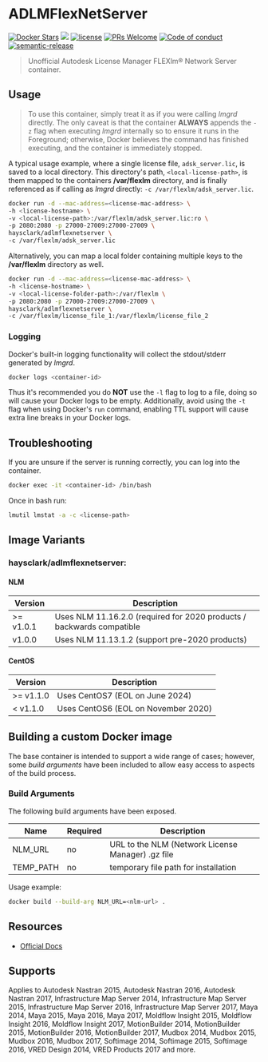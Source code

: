 # ADLMFlexNetServer

[![Docker Stars](https://img.shields.io/docker/stars/haysclark/adlmflexnetserver.svg?maxAge=2592000)](https://hub.docker.com/r/haysclark/adlmflexnetserver/) [![](https://img.shields.io/docker/pulls/haysclark/adlmflexnetserver.svg)](https://hub.docker.com/r/haysclark/adlmflexnetserver "DockerHub") [![license](https://img.shields.io/github/license/mashape/apistatus.svg)]() [![PRs Welcome](https://img.shields.io/badge/PRs-welcome-brightgreen.svg)](http://makeapullrequest.com) [![Code of conduct](https://img.shields.io/badge/code%20of-conduct-ff69b4.svg)](https://github.com/haysclark/adlmflexnetserver/blob/main/CODE_OF_CONDUCT.md) [![semantic-release](https://img.shields.io/badge/%20%20%F0%9F%93%A6%F0%9F%9A%80-semantic--release-e10079.svg)](https://github.com/semantic-release/semantic-release#-semantic-release)

> Unofficial Autodesk License Manager FLEXlm® Network Server container.

## Usage

> To use this container, simply treat it as if you were calling _lmgrd_ directly. The only caveat is that the container **ALWAYS** appends the `-z` flag when executing _lmgrd_ internally so to ensure it runs in the Foreground; otherwise, Docker believes the command has finished executing, and the container is immediately stopped.

A typical usage example, where a single license file, `adsk_server.lic`, is saved to a local directory. This directory's path, `<local-license-path>`, is them mapped to the containers **/var/flexlm** directory, and is finally referenced as if calling as _lmgrd_ directly: `-c /var/flexlm/adsk_server.lic`.

```bash
docker run -d --mac-address=<license-mac-address> \
-h <license-hostname> \
-v <local-license-path>:/var/flexlm/adsk_server.lic:ro \
-p 2080:2080 -p 27000-27009:27000-27009 \
haysclark/adlmflexnetserver \
-c /var/flexlm/adsk_server.lic
```

Alternatively, you can map a local folder containing multiple keys to the **/var/flexlm** directory as well.

```bash
docker run -d --mac-address=<license-mac-address> \
-h <license-hostname> \
-v <local-license-folder-path>:/var/flexlm \
-p 2080:2080 -p 27000-27009:27000-27009 \
haysclark/adlmflexnetserver \
-c /var/flexlm/license_file_1:/var/flexlm/license_file_2
```

### Logging

Docker's built-in logging functionality will collect the stdout/stderr generated by _lmgrd_.

```bash
docker logs <container-id>
```

Thus it's recommended you do **NOT** use the `-l` flag to log to a file, doing so will cause your Docker logs to be empty. Additionally, avoid using the `-t` flag when using Docker's `run` command, enabling TTL support will cause extra line breaks in your Docker logs.

## Troubleshooting

If you are unsure if the server is running correctly, you can log into the container.

```bash
docker exec -it <container-id> /bin/bash
```

Once in bash run:

```bash
lmutil lmstat -a -c <license-path>
```

## Image Variants

### haysclark/adlmflexnetserver:<version>

#### NLM

| Version   | Description                                                           |
| --------- | --------------------------------------------------------------------- |
| >= v1.0.1 | Uses NLM 11.16.2.0 (required for 2020 products / backwards compatible |
| v1.0.0    | Uses NLM 11.13.1.2 (support pre-2020 products)                        |

#### CentOS

| Version   | Description                         |
| --------- | ----------------------------------- |
| >= v1.1.0 | Uses CentOS7 (EOL on June 2024)     |
| < v1.1.0  | Uses CentOS6 (EOL on November 2020) |

## Building a custom Docker image

The base container is intended to support a wide range of cases; however, some _build arguments_ have been included to allow easy access to aspects of the build process.

### Build Arguments

The following build arguments have been exposed.

| Name      | Required | Description                                       |
| --------- | -------- | ------------------------------------------------- |
| NLM_URL   | no       | URL to the NLM (Network License Manager) .gz file |
| TEMP_PATH | no       | temporary file path for installation              |

Usage example:

```bash
docker build --build-arg NLM_URL=<nlm-url> .
```

## Resources

- [Official Docs](https://knowledge.autodesk.com/search-result/caas/downloads/content/autodesk-network-license-manager-for-linux.html)

## Supports

Applies to Autodesk Nastran 2015, Autodesk Nastran 2016, Autodesk Nastran 2017, Infrastructure Map Server 2014, Infrastructure Map Server 2015, Infrastructure Map Server 2016, Infrastructure Map Server 2017, Maya 2014, Maya 2015, Maya 2016, Maya 2017, Moldflow Insight 2015, Moldflow Insight 2016, Moldflow Insight 2017, MotionBuilder 2014, MotionBuilder 2015, MotionBuilder 2016, MotionBuilder 2017, Mudbox 2014, Mudbox 2015, Mudbox 2016, Mudbox 2017, Softimage 2014, Softimage 2015, Softimage 2016, VRED Design 2014, VRED Products 2017 and more.
